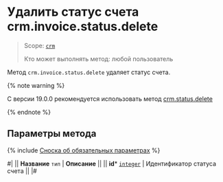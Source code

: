 # Удалить статус счета crm.invoice.status.delete

> Scope: [`crm`](../../../scopes/permissions.md)
>
> Кто может выполнять метод: любой пользователь

Метод `crm.invoice.status.delete` удаляет статус счета.

{% note warning %}

С версии 19.0.0 рекомендуется использовать метод [crm.status.delete](../../../crm/status/crm-status-delete.md)

{% endnote %}

## Параметры метода

{% include [Сноска об обязательных параметрах](../../../../_includes/required.md) %}

#|
|| **Название**
`тип` | **Описание** ||
|| **id***
[`integer`](../../data-types.md) | Идентификатор статуса счета ||
|#
